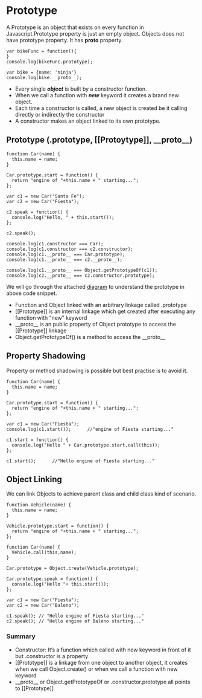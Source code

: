 # Prototype
A Prototype is an object that exists on every function in Javascript.Prototype property is just an empty object.
Objects does not have prototype property. It has __proto__ property.
```
var bikeFunc = function(){
}
console.log(bikeFunc.prototype);

var bike = {name: 'ninja'}
console.log(bike.__proto__);
```

* Every single **_object_** is built by a constructor function.
* When we call a function with **_new_** keyword it creates a brand new object.
* Each time a constructor is called, a new object is created be it calling directly or indirectly the constructor
* A constructor makes an object linked to its own prototype.

## Prototype (.prototype, [[Protoytype]], \_\_proto\_\_)
```
function Car(name) {
  this.name = name;
}

Car.prototype.start = function() {
  return "engine of "+this.name + " starting...";
};

var c1 = new Car("Santa Fe");
var c2 = new Car("Fiesta");

c2.speak = function() {
  console.log("Hello, " + this.start());
};

c2.speak();

console.log(c1.constructor === Car);
console.log(c1.constructor === c2.constructor);
console.log(c1.__proto__ === Car.prototype);
console.log(c1.__proto__ === c2.__proto__);

console.log(c1.__proto__ === Object.getPrototypeOf(c1));
console.log(c2.__proto__ === c2.constructor.prototype);

```
We will go through the attached [diagram](img/prototype.png) to understand the prototype in above code snippet.
  * Function and Object linked with an arbitrary linkage called .prototype
  * [[Prototype]] is an internal linkage which get created after executing any function with “new” keyword
  * \_\_proto\_\_ is an public property of Object.prototype to access the [[Prototype]] linkage
  * Object.getPrototypeOf() is a method to access the \_\_proto\_\_


## Property Shadowing
Property or method shadowing is possible but best practise is to avoid it.
```
function Car(name) {
  this.name = name;
}

Car.prototype.start = function() {
  return "engine of "+this.name + " starting...";
};

var c1 = new Car("Fiesta");
console.log(c1.start());      //"engine of Fiesta starting..." 

c1.start = function() {
  console.log("Hello " + Car.prototype.start.call(this));
};

c1.start();      //"Hello engine of Fiesta starting..."
```
## Object Linking
We can link Objects to achieve parent class and child class kind of scenario.
```
function Vehicle(name) {
  this.name = name;
}

Vehicle.prototype.start = function() {
  return "engine of "+this.name + " starting...";
};

function Car(name) {
  Vehicle.call(this,name);
}

Car.prototype = Object.create(Vehicle.prototype);

Car.prototype.speak = function() {
  console.log("Hello "+ this.start());
};

var c1 = new Car("Fiesta");
var c2 = new Car("Baleno");

c1.speak(); // "Hello engine of Fiesta starting..."
c2.speak(); // "Hello engine of Baleno starting..."
```
### Summary
  * Constructor: It’s a function which called with new keyword in front of it but .constructor is a property
  * [[Prototype]] is a linkage from one object to another object, it creates when we call Object.create() or when we call a function with new keyword
  * \_\_proto\_\_ or Object.getPrototypeOf or .constructor.prototype all points to [[Prototype]]


